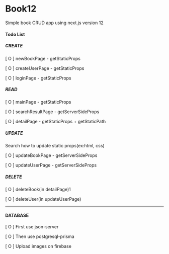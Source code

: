 # Book12

Simple book CRUD app using next.js version 12

#### Todo List

##### CREATE

[ O ] newBookPage - getStaticProps

[ O ] createUserPage - getStaticProps

[ O ] loginPage - getStaticProps

##### READ

[ O ] mainPage - getStaticProps

[ O ] searchResultPage - getServerSideProps

[ O ] detailPage - getStaticProps + getStaticPath

##### UPDATE

Search how to update static props(ex:html, css)

[ O ] updateBookPage - getServerSideProps

[ O ] updateUserPage - getServerSideProps

##### DELETE

[ O ] deleteBook(in detailPage)1

[ O ] deleteUser(in updateUserPage)

---

#### DATABASE

[ O ] First use json-server

[ O ] Then use postgresql-prisma

[ O ] Upload images on firebase
